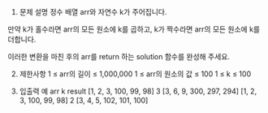 1. 문제 설명
   정수 배열 arr와 자연수 k가 주어집니다.

만약 k가 홀수라면 arr의 모든 원소에 k를 곱하고, k가 짝수라면 arr의 모든 원소에 k를 더합니다.

이러한 변환을 마친 후의 arr를 return 하는 solution 함수를 완성해 주세요.

2. 제한사항
   1 ≤ arr의 길이 ≤ 1,000,000
   1 ≤ arr의 원소의 값 ≤ 100
   1 ≤ k ≤ 100

3. 입출력 예
   arr k result
   [1, 2, 3, 100, 99, 98] 3 [3, 6, 9, 300, 297, 294]
   [1, 2, 3, 100, 99, 98] 2 [3, 4, 5, 102, 101, 100]
